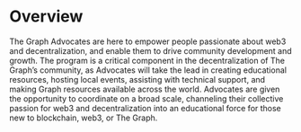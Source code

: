# Overview

The Graph Advocates are here to empower people passionate about web3 and decentralization, and enable them to drive community development and growth. The program is a critical component in the decentralization of The Graph’s community, as Advocates will take the lead in creating educational resources, hosting local events, assisting with technical support, and making Graph resources available across the world. Advocates are given the opportunity to coordinate on a broad scale, channeling their collective passion for web3 and decentralization into an educational force for those new to blockchain, web3, or The Graph.
